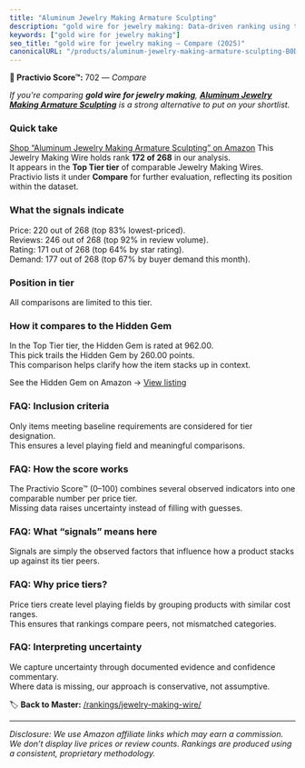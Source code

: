 ```yaml
---
title: "Aluminum Jewelry Making Armature Sculpting"
description: "gold wire for jewelry making: Data-driven ranking using the Practivio Score™. Positioned by quality, value, demand, findability, momentum."
keywords: ["gold wire for jewelry making"]
seo_title: "gold wire for jewelry making — Compare (2025)"
canonicalURL: "/products/aluminum-jewelry-making-armature-sculpting-B0DLG9B757/"
---
```


**🛒 Practivio Score™:** 702 — _Compare_


*If you're comparing **gold wire for jewelry making**, **[Aluminum Jewelry Making Armature Sculpting](https://www.amazon.com/dp/B0DLG9B757?tag=practivio-20)** is a strong alternative to put on your shortlist.*
### Quick take
[Shop “Aluminum Jewelry Making Armature Sculpting” on Amazon](https://www.amazon.com/dp/B0DLG9B757?tag=practivio-20)
This Jewelry Making Wire holds rank **172 of 268** in our analysis.  
It appears in the **Top Tier tier** of comparable Jewelry Making Wires.  
Practivio lists it under **Compare** for further evaluation, reflecting its position within the dataset.

### What the signals indicate
Price: 220 out of 268 (top 83% lowest-priced).  
Reviews: 246 out of 268 (top 92% in review volume).  
Rating: 171 out of 268 (top 64% by star rating).  
Demand: 177 out of 268 (top 67% by buyer demand this month).

### Position in tier
All comparisons are limited to this tier.

### How it compares to the Hidden Gem
In the Top Tier tier, the Hidden Gem is rated at 962.00.  
This pick trails the Hidden Gem by 260.00 points.  
This comparison helps clarify how the item stacks up in context.  

See the Hidden Gem on Amazon → [View listing](https://www.amazon.com/dp/B00BOZ79UO?tag=practivio-20)

### FAQ: Inclusion criteria
Only items meeting baseline requirements are considered for tier designation.  
This ensures a level playing field and meaningful comparisons.

### FAQ: How the score works
The Practivio Score™ (0–100) combines several observed indicators into one comparable number per price tier.  
Missing data raises uncertainty instead of filling with guesses.

### FAQ: What “signals” means here
Signals are simply the observed factors that influence how a product stacks up against its tier peers.

### FAQ: Why price tiers?
Price tiers create level playing fields by grouping products with similar cost ranges.  
This ensures that rankings compare peers, not mismatched categories.

### FAQ: Interpreting uncertainty
We capture uncertainty through documented evidence and confidence commentary.  
Where data is missing, our approach is conservative, not assumptive.

<!-- Missing template for Compare/CompareWithinPriceClass -->


🏷️ **Back to Master:** [/rankings/jewelry-making-wire/](/rankings/jewelry-making-wire/)

---
_Disclosure: We use Amazon affiliate links which may earn a commission. We don’t display live prices or review counts. Rankings are produced using a consistent, proprietary methodology._
